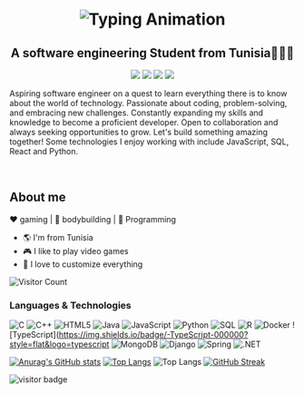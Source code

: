 <h1 align="center">
  <img src="https://readme-typing-svg.herokuapp.com?font=Fira+Code&size=30&duration=4000&pause=1000&color=000000&center=true&vCenter=true&width=435&lines=Hi+there+%F0%9F%91%8B;I'm+Raslen" alt="Typing Animation">
</h1> 
<h2 align="center"> A software engineering Student from Tunisia🧑🏻‍💻 </h2> 

<p align="center">
    <a href="https://twitter.com/RaslenMiss45861"><img src="https://img.shields.io/badge/twitter-%231FA1F1?style=flat&logo=twitter&logoColor=white"/></a>
    <a href="https://www.linkedin.com/in/missaoui-raslen-6a8620298/"><img src="https://img.shields.io/badge/linkedin-%230177B5?style=flat&logo=linkedin&logoColor=white"/></a>
    <a href="https://www.youtube.com/c/mohamedabusrea"><img src="https://img.shields.io/badge/youtube-%23FF0000?style=flat&logo=youtube&logoColor=white"/></a>
    <a href="https://www.instagram.com/raslenmissaoui07/"><img src="https://img.shields.io/badge/instagram-%23E4415F?style=flat&logo=instagram&logoColor=white"/></a>
</p>
  
<p>Aspiring software engineer on a quest to learn everything there is to know about the world of technology. Passionate about coding, problem-solving, and embracing new challenges. Constantly expanding my skills and knowledge to become a proficient developer. Open to collaboration and always seeking opportunities to grow. Let's build something amazing together! Some technologies I enjoy working with include JavaScript, SQL, React and Python.</p>
</br>

## About me 

:heart: gaming | :black_heart: bodybuilding | :blue_heart: Programming

- :earth_americas: I'm from Tunisia
- :video_game: I like to play video games
- :gem: I love to customize everything 

![Visitor Count](https://profile-counter.glitch.me/{raslenraslen}/count.svg)

<h3 align="left">Languages & Technologies</h3> 

![C](https://img.shields.io/badge/-C-000000?style=flat&logo=c)
![C++](https://img.shields.io/badge/-C++-000000?style=flat&logo=c%2B%2B)
![HTML5](https://img.shields.io/badge/-HTML5-000000?style=flat&logo=html5)
![Java](https://img.shields.io/badge/-Java-000000?style=flat&logo=java)
![JavaScript](https://img.shields.io/badge/-JavaScript-000000?style=flat&logo=javascript)
![Python](https://img.shields.io/badge/-Python-000000?style=flat&logo=python)
![SQL](https://img.shields.io/badge/-SQL-000000?style=flat&logo=postgresql)
![R](https://img.shields.io/badge/-R-000000?style=flat&logo=r)
![Docker](https://img.shields.io/badge/-Docker-000000?style=flat&logo=docker)
![TypeScript](https://img.shields.io/badge/-TypeScript-000000?style=flat&logo=typescript
![MongoDB](https://img.shields.io/badge/-MongoDB-000000?style=flat&logo=mongodb)
![Django](https://img.shields.io/badge/-Django-000000?style=flat&logo=django)
![Spring](https://img.shields.io/badge/-Spring-000000?style=flat&logo=spring)
![.NET](https://img.shields.io/badge/-.NET-000000?style=flat&logo=dotnet)


[![Anurag's GitHub stats](https://github-readme-stats.vercel.app/api?username=raslenraslen&theme=dark)](https://github.com/anuraghazra/github-readme-stats)
[![Top Langs](https://github-readme-stats.vercel.app/api/top-langs/?username=raslenraslen&layout=compact&theme=dark)](https://github.com/raslenraslen/github-readme-stats&layout=compact)
![Top Langs](https://github-readme-stats.vercel.app/api/top-langs/?username=raslenraslen&langs_count=8&theme=dark)
[![GitHub Streak](https://streak-stats.demolab.com/?user=raslenraslen&theme=dark)](https://git.io/streak-stats)

![visitor badge](https://visitor-badge.glitch.me/badge?page_id=raslenraslen.visitor-badge)

<!--
**raslenraslen/raslenraslen** is a ✨ _special_ ✨ repository because its `README.md` (this file) appears on your GitHub profile.

Here are some ideas to get you started:

- 🔭 I’m currently working on ...
- 🌱 I’m currently learning ...
- 👯 I’m looking to collaborate on ...
- 🤔 I’m looking for help with ...
- 💬 Ask me about ...
- 📫 How to reach me: ...
- 😄 Pronouns: ...
- ⚡ Fun fact: ...
-->

